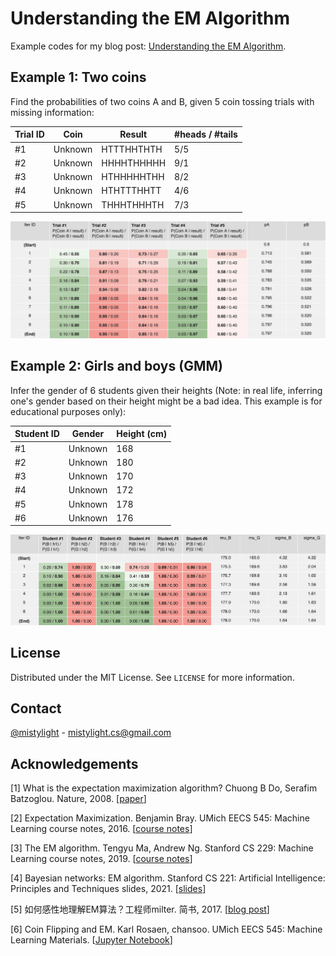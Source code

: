 # Understanding the EM Algorithm

Example codes for my blog post: [Understanding the EM Algorithm](https://mistylight.github.io/posts/20115/).

## Example 1: Two coins
Find the probabilities of two coins A and B, given 5 coin tossing trials with missing information:

| Trial ID | Coin    | Result     | \#heads / \#tails |
| -------- | ------- | ---------- | ----------------- |
| #1       | Unknown | HTTTHHTHTH | 5/5               |
| #2       | Unknown | HHHHTHHHHH | 9/1               |
| #3       | Unknown | HTHHHHHTHH | 8/2               |
| #4       | Unknown | HTHTTTHHTT | 4/6               |
| #5       | Unknown | THHHTHHHTH | 7/3               |

![Screen Shot 2021-08-23 at 12.16.15 AM](https://raw.githubusercontent.com/mistylight/picbed/main/Hexo/2021_08_23_ANpC4XhsQGvDRdL.png)

## Example 2: Girls and boys (GMM)
Infer the gender of 6 students given their heights (Note: in real life, inferring one's gender based on their height might be a bad idea. This example is for educational purposes only):

| Student ID | Gender  | Height (cm) |
| ---------- | ------- | ----------- |
| #1         | Unknown | 168         |
| #2         | Unknown | 180         |
| #3         | Unknown | 170         |
| #4         | Unknown | 172         |
| #5         | Unknown | 178         |
| #6         | Unknown | 176         |

![Screen Shot 2021-08-23 at 9.13.02 PM](https://raw.githubusercontent.com/mistylight/picbed/main/Hexo/2021_08_24_jspXEMbLyJvAogY.png)

## License

Distributed under the MIT License. See `LICENSE` for more information.

## Contact

[@mistylight](https://github.com/mistylight) - mistylight.cs@gmail.com

## Acknowledgements

[1] What is the expectation maximization algorithm? Chuong B Do, Serafim Batzoglou. Nature, 2008. [[paper](https://www.nature.com/articles/nbt1406.pdf)] 

[2] Expectation Maximization. Benjamin Bray. UMich EECS 545: Machine Learning course notes, 2016. [[course notes](https://github.com/thejakeyboy/umich-eecs545-lectures/blob/master/lecture16_clustering-mixtures-em/eecs545_expectation-maximization-notes.pdf)]

[3] The EM algorithm. Tengyu Ma, Andrew Ng. Stanford CS 229: Machine Learning course notes, 2019. [[course notes](http://cs229.stanford.edu/notes2020spring/cs229-notes8.pdf)]

[4] Bayesian networks: EM algorithm. Stanford CS 221: Artificial Intelligence: Principles and Techniques slides, 2021. [[slides](https://stanford-cs221.github.io/spring2021-extra/modules/bayesian-networks/em-algorithm.pdf)] 

[5] 如何感性地理解EM算法？工程师milter. 简书, 2017. [[blog post](https://www.jianshu.com/p/1121509ac1dc)]

[6] Coin Flipping and EM. Karl Rosaen, chansoo. UMich EECS 545: Machine Learning Materials. [[Jupyter Notebook](https://nbviewer.jupyter.org/github/eecs445-f16/umich-eecs445-f16/blob/master/handsOn_lecture17_clustering-mixtures-em/handsOn_lecture17_clustering-mixtures-em.ipynb#Problem:-implement-EM-for-Coin-Flips)]